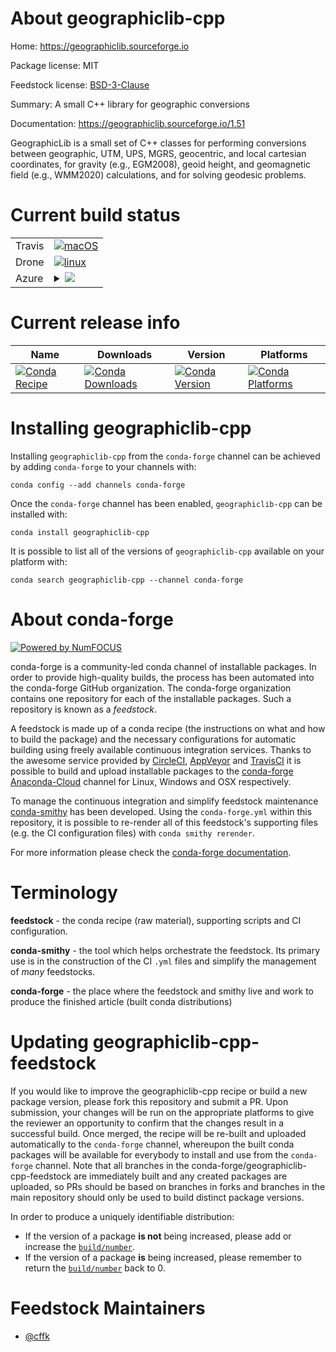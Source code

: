 About geographiclib-cpp
=======================

Home: https://geographiclib.sourceforge.io

Package license: MIT

Feedstock license: [BSD-3-Clause](https://github.com/conda-forge/geographiclib-cpp-feedstock/blob/master/LICENSE.txt)

Summary: A small C++ library for geographic conversions

Documentation: https://geographiclib.sourceforge.io/1.51

GeographicLib is a small set of C++ classes for performing
conversions between geographic, UTM, UPS, MGRS, geocentric, and
local cartesian coordinates, for gravity (e.g., EGM2008), geoid
height, and geomagnetic field (e.g., WMM2020) calculations, and
for solving geodesic problems.


Current build status
====================


<table><tr>
    <td>Travis</td>
    <td>
      <a href="https://travis-ci.com/conda-forge/geographiclib-cpp-feedstock">
        <img alt="macOS" src="https://img.shields.io/travis/com/conda-forge/geographiclib-cpp-feedstock/master.svg?label=macOS">
      </a>
    </td>
  </tr><tr>
    <td>Drone</td>
    <td>
      <a href="https://cloud.drone.io/conda-forge/geographiclib-cpp-feedstock">
        <img alt="linux" src="https://img.shields.io/drone/build/conda-forge/geographiclib-cpp-feedstock/master.svg?label=Linux">
      </a>
    </td>
  </tr>
    
  <tr>
    <td>Azure</td>
    <td>
      <details>
        <summary>
          <a href="https://dev.azure.com/conda-forge/feedstock-builds/_build/latest?definitionId=11587&branchName=master">
            <img src="https://dev.azure.com/conda-forge/feedstock-builds/_apis/build/status/geographiclib-cpp-feedstock?branchName=master">
          </a>
        </summary>
        <table>
          <thead><tr><th>Variant</th><th>Status</th></tr></thead>
          <tbody><tr>
              <td>linux_64</td>
              <td>
                <a href="https://dev.azure.com/conda-forge/feedstock-builds/_build/latest?definitionId=11587&branchName=master">
                  <img src="https://dev.azure.com/conda-forge/feedstock-builds/_apis/build/status/geographiclib-cpp-feedstock?branchName=master&jobName=linux&configuration=linux_64_" alt="variant">
                </a>
              </td>
            </tr><tr>
              <td>linux_aarch64</td>
              <td>
                <a href="https://dev.azure.com/conda-forge/feedstock-builds/_build/latest?definitionId=11587&branchName=master">
                  <img src="https://dev.azure.com/conda-forge/feedstock-builds/_apis/build/status/geographiclib-cpp-feedstock?branchName=master&jobName=linux&configuration=linux_aarch64_" alt="variant">
                </a>
              </td>
            </tr><tr>
              <td>linux_ppc64le</td>
              <td>
                <a href="https://dev.azure.com/conda-forge/feedstock-builds/_build/latest?definitionId=11587&branchName=master">
                  <img src="https://dev.azure.com/conda-forge/feedstock-builds/_apis/build/status/geographiclib-cpp-feedstock?branchName=master&jobName=linux&configuration=linux_ppc64le_" alt="variant">
                </a>
              </td>
            </tr><tr>
              <td>osx_64</td>
              <td>
                <a href="https://dev.azure.com/conda-forge/feedstock-builds/_build/latest?definitionId=11587&branchName=master">
                  <img src="https://dev.azure.com/conda-forge/feedstock-builds/_apis/build/status/geographiclib-cpp-feedstock?branchName=master&jobName=osx&configuration=osx_64_" alt="variant">
                </a>
              </td>
            </tr><tr>
              <td>win_64</td>
              <td>
                <a href="https://dev.azure.com/conda-forge/feedstock-builds/_build/latest?definitionId=11587&branchName=master">
                  <img src="https://dev.azure.com/conda-forge/feedstock-builds/_apis/build/status/geographiclib-cpp-feedstock?branchName=master&jobName=win&configuration=win_64_" alt="variant">
                </a>
              </td>
            </tr>
          </tbody>
        </table>
      </details>
    </td>
  </tr>
</table>

Current release info
====================

| Name | Downloads | Version | Platforms |
| --- | --- | --- | --- |
| [![Conda Recipe](https://img.shields.io/badge/recipe-geographiclib--cpp-green.svg)](https://anaconda.org/conda-forge/geographiclib-cpp) | [![Conda Downloads](https://img.shields.io/conda/dn/conda-forge/geographiclib-cpp.svg)](https://anaconda.org/conda-forge/geographiclib-cpp) | [![Conda Version](https://img.shields.io/conda/vn/conda-forge/geographiclib-cpp.svg)](https://anaconda.org/conda-forge/geographiclib-cpp) | [![Conda Platforms](https://img.shields.io/conda/pn/conda-forge/geographiclib-cpp.svg)](https://anaconda.org/conda-forge/geographiclib-cpp) |

Installing geographiclib-cpp
============================

Installing `geographiclib-cpp` from the `conda-forge` channel can be achieved by adding `conda-forge` to your channels with:

```
conda config --add channels conda-forge
```

Once the `conda-forge` channel has been enabled, `geographiclib-cpp` can be installed with:

```
conda install geographiclib-cpp
```

It is possible to list all of the versions of `geographiclib-cpp` available on your platform with:

```
conda search geographiclib-cpp --channel conda-forge
```


About conda-forge
=================

[![Powered by NumFOCUS](https://img.shields.io/badge/powered%20by-NumFOCUS-orange.svg?style=flat&colorA=E1523D&colorB=007D8A)](http://numfocus.org)

conda-forge is a community-led conda channel of installable packages.
In order to provide high-quality builds, the process has been automated into the
conda-forge GitHub organization. The conda-forge organization contains one repository
for each of the installable packages. Such a repository is known as a *feedstock*.

A feedstock is made up of a conda recipe (the instructions on what and how to build
the package) and the necessary configurations for automatic building using freely
available continuous integration services. Thanks to the awesome service provided by
[CircleCI](https://circleci.com/), [AppVeyor](https://www.appveyor.com/)
and [TravisCI](https://travis-ci.com/) it is possible to build and upload installable
packages to the [conda-forge](https://anaconda.org/conda-forge)
[Anaconda-Cloud](https://anaconda.org/) channel for Linux, Windows and OSX respectively.

To manage the continuous integration and simplify feedstock maintenance
[conda-smithy](https://github.com/conda-forge/conda-smithy) has been developed.
Using the ``conda-forge.yml`` within this repository, it is possible to re-render all of
this feedstock's supporting files (e.g. the CI configuration files) with ``conda smithy rerender``.

For more information please check the [conda-forge documentation](https://conda-forge.org/docs/).

Terminology
===========

**feedstock** - the conda recipe (raw material), supporting scripts and CI configuration.

**conda-smithy** - the tool which helps orchestrate the feedstock.
                   Its primary use is in the construction of the CI ``.yml`` files
                   and simplify the management of *many* feedstocks.

**conda-forge** - the place where the feedstock and smithy live and work to
                  produce the finished article (built conda distributions)


Updating geographiclib-cpp-feedstock
====================================

If you would like to improve the geographiclib-cpp recipe or build a new
package version, please fork this repository and submit a PR. Upon submission,
your changes will be run on the appropriate platforms to give the reviewer an
opportunity to confirm that the changes result in a successful build. Once
merged, the recipe will be re-built and uploaded automatically to the
`conda-forge` channel, whereupon the built conda packages will be available for
everybody to install and use from the `conda-forge` channel.
Note that all branches in the conda-forge/geographiclib-cpp-feedstock are
immediately built and any created packages are uploaded, so PRs should be based
on branches in forks and branches in the main repository should only be used to
build distinct package versions.

In order to produce a uniquely identifiable distribution:
 * If the version of a package **is not** being increased, please add or increase
   the [``build/number``](https://conda.io/docs/user-guide/tasks/build-packages/define-metadata.html#build-number-and-string).
 * If the version of a package **is** being increased, please remember to return
   the [``build/number``](https://conda.io/docs/user-guide/tasks/build-packages/define-metadata.html#build-number-and-string)
   back to 0.

Feedstock Maintainers
=====================

* [@cffk](https://github.com/cffk/)

